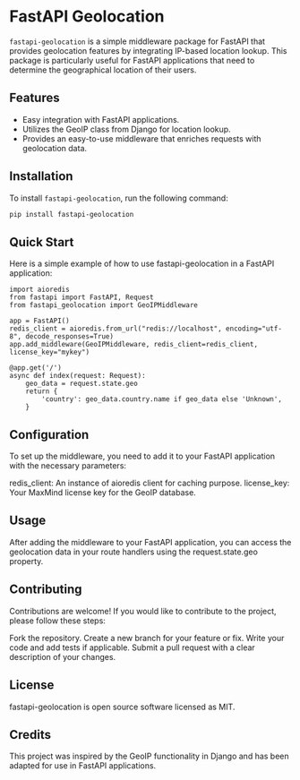 # FastAPI Geolocation

`fastapi-geolocation` is a simple middleware package for FastAPI that provides geolocation features by integrating IP-based location lookup. This package is particularly useful for FastAPI applications that need to determine the geographical location of their users.

## Features

- Easy integration with FastAPI applications.
- Utilizes the GeoIP class from Django for location lookup.
- Provides an easy-to-use middleware that enriches requests with geolocation data.

## Installation

To install `fastapi-geolocation`, run the following command:

```bash
pip install fastapi-geolocation
```

## Quick Start
Here is a simple example of how to use fastapi-geolocation in a FastAPI application:
```python3
import aioredis
from fastapi import FastAPI, Request
from fastapi_geolocation import GeoIPMiddleware

app = FastAPI()
redis_client = aioredis.from_url("redis://localhost", encoding="utf-8", decode_responses=True)
app.add_middleware(GeoIPMiddleware, redis_client=redis_client, license_key="mykey")

@app.get('/')
async def index(request: Request):
    geo_data = request.state.geo
    return {
        'country': geo_data.country.name if geo_data else 'Unknown',
    }
```

## Configuration
To set up the middleware, you need to add it to your FastAPI application with the necessary parameters:

redis_client: An instance of aioredis client for caching purpose.
license_key: Your MaxMind license key for the GeoIP database.


## Usage
After adding the middleware to your FastAPI application, you can access the geolocation data in your route handlers using the request.state.geo property.

## Contributing
Contributions are welcome! If you would like to contribute to the project, please follow these steps:

Fork the repository.
Create a new branch for your feature or fix.
Write your code and add tests if applicable.
Submit a pull request with a clear description of your changes.

##  License
fastapi-geolocation is open source software licensed as MIT.

## Credits
This project was inspired by the GeoIP functionality in Django and has been adapted for use in FastAPI applications.

